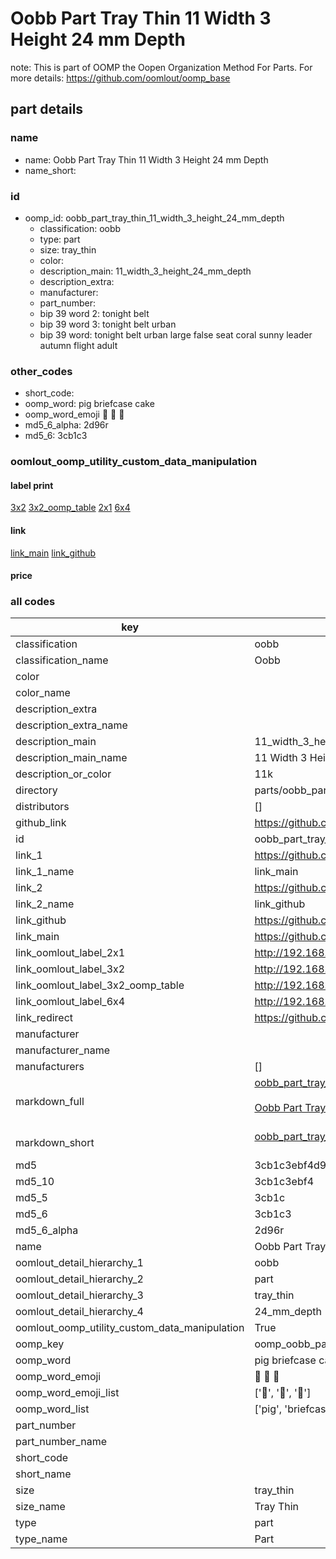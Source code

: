 # Oobb Part Tray Thin 11 Width 3 Height 24 mm Depth  

note: This is part of OOMP the Oopen Organization Method For Parts. For more details: https://github.com/oomlout/oomp_base

##  part details
  







### name
* name: Oobb Part Tray Thin 11 Width 3 Height 24 mm Depth
* name_short: 
### id
* oomp_id: oobb_part_tray_thin_11_width_3_height_24_mm_depth
  * classification: oobb
  * type: part
  * size: tray_thin
  * color: 
  * description_main: 11_width_3_height_24_mm_depth
  * description_extra: 
  * manufacturer: 
  * part_number: 
  * bip 39 word 2: tonight belt
  * bip 39 word 3: tonight belt urban
  * bip 39 word: tonight belt urban large false seat coral sunny leader autumn flight adult

### other_codes
* short_code: 
* oomp_word: pig briefcase cake
* oomp_word_emoji :pig: :briefcase: :cake:
* md5_6_alpha: 2d96r
* md5_6: 3cb1c3






### oomlout_oomp_utility_custom_data_manipulation
#### label print
[3x2](http://192.168.1.245:1112/?label=oomp%202d96r)
[3x2_oomp_table](http://192.168.1.108:1112/?label=oomp%202d96r)
[2x1](http://192.168.1.242:1112/?label=oomp%202d96r)
[6x4](http://192.168.1.55:1112/?label=oomp%202d96r)    

#### link

[link_main](https://github.com/oomlout/oomlout_oomp_version_1_messy/tree/main/parts/oobb_part_tray_thin_11_width_3_height_24_mm_depth) [link_github](https://github.com/oomlout/oomlout_oomp_version_1_messy/tree/main/parts/oobb_part_tray_thin_11_width_3_height_24_mm_depth)                             

#### price







### all codes 
| key | value |  
| --- | --- |  
| classification | oobb |  
| classification_name | Oobb |  
| color |  |  
| color_name |  |  
| description_extra |  |  
| description_extra_name |  |  
| description_main | 11_width_3_height_24_mm_depth |  
| description_main_name | 11 Width 3 Height 24 mm Depth |  
| description_or_color | 11k |  
| directory | parts/oobb_part_tray_thin_11_width_3_height_24_mm_depth |  
| distributors | [] |  
| github_link | https://github.com/oomlout/oomlout_oomp_part_src/tree/main/parts/oobb_part_tray_thin_11_width_3_height_24_mm_depth |  
| id | oobb_part_tray_thin_11_width_3_height_24_mm_depth |  
| link_1 | https://github.com/oomlout/oomlout_oomp_version_1_messy/tree/main/parts/oobb_part_tray_thin_11_width_3_height_24_mm_depth |  
| link_1_name | link_main |  
| link_2 | https://github.com/oomlout/oomlout_oomp_version_1_messy/tree/main/parts/oobb_part_tray_thin_11_width_3_height_24_mm_depth |  
| link_2_name | link_github |  
| link_github | https://github.com/oomlout/oomlout_oomp_version_1_messy/tree/main/parts/oobb_part_tray_thin_11_width_3_height_24_mm_depth |  
| link_main | https://github.com/oomlout/oomlout_oomp_version_1_messy/tree/main/parts/oobb_part_tray_thin_11_width_3_height_24_mm_depth |  
| link_oomlout_label_2x1 | http://192.168.1.242:1112/?label=oomp%202d96r |  
| link_oomlout_label_3x2 | http://192.168.1.245:1112/?label=oomp%202d96r |  
| link_oomlout_label_3x2_oomp_table | http://192.168.1.108:1112/?label=oomp%202d96r |  
| link_oomlout_label_6x4 | http://192.168.1.55:1112/?label=oomp%202d96r |  
| link_redirect | https://github.com/oomlout/oomlout_oomp_version_1_messy/tree/main/parts/oobb_part_tray_thin_11_width_3_height_24_mm_depth |  
| manufacturer |  |  
| manufacturer_name |  |  
| manufacturers | [] |  
| markdown_full | [oobb_part_tray_thin_11_width_3_height_24_mm_depth](none)<br>[](none)<br>[Oobb Part Tray Thin 11 Width 3 Height 24 Mm Depth](none)<br><br> |  
| markdown_short | [oobb_part_tray_thin_11_width_3_height_24_mm_depth](none)<br><br> |  
| md5 | 3cb1c3ebf4d96607092927d3de853f24 |  
| md5_10 | 3cb1c3ebf4 |  
| md5_5 | 3cb1c |  
| md5_6 | 3cb1c3 |  
| md5_6_alpha | 2d96r |  
| name | Oobb Part Tray Thin 11 Width 3 Height 24 mm Depth |  
| oomlout_detail_hierarchy_1 | oobb |  
| oomlout_detail_hierarchy_2 | part |  
| oomlout_detail_hierarchy_3 | tray_thin |  
| oomlout_detail_hierarchy_4 | 24_mm_depth |  
| oomlout_oomp_utility_custom_data_manipulation | True |  
| oomp_key | oomp_oobb_part_tray_thin_11_width_3_height_24_mm_depth |  
| oomp_word | pig briefcase cake |  
| oomp_word_emoji | :pig: :briefcase: :cake: |  
| oomp_word_emoji_list | [':pig:', ':briefcase:', ':cake:'] |  
| oomp_word_list | ['pig', 'briefcase', 'cake'] |  
| part_number |  |  
| part_number_name |  |  
| short_code |  |  
| short_name |  |  
| size | tray_thin |  
| size_name | Tray Thin |  
| type | part |  
| type_name | Part |  
